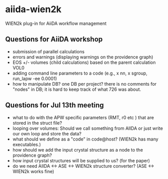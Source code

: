 # aiida-wien2k
WIEN2k plug-in for AiiDA workflow management

## Questions for AiiDA workshop
* submission of parallel calculations
* errors and warnings (displaying warnings on the providence graph)
* EOS +/- volumes (child calculations) based on the parent calculation VOL0
* adding command line parameters to a code (e.g., x nn, x sgroup, run_lapw -ee 0.0001)
* how to manipulate DB? one DB per project? there is no comments for "nodes" in DB; it is hard to keep track of what 726 was about.

## Questions for Jul 13th meeting
* what to do with the APW specific parameters (RMT, r0 etc ) that are stored in the struct file?
* looping over volumes: Should we call something from AIIDA or just write our own loop and store the data?
* what should we define as a "code" in code@host? (WIEN2k has many executables.)
* how should we add the input crystal structure as a node to the providence graph?
* how input crystal structures will be supplied to us? (for the paper)
* do we need AIIDA <-> ASE <-> WIEN2k structure converter? (ASE <-> WIEN2k works fine)
